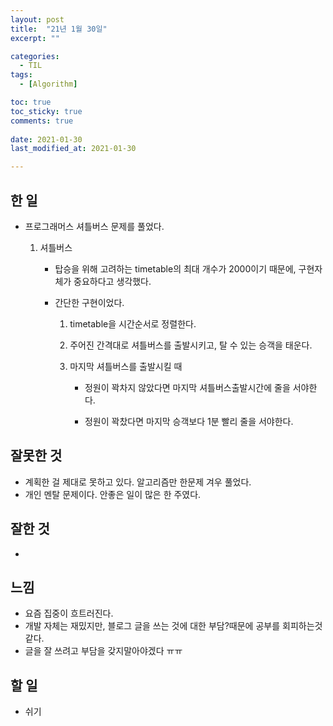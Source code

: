 ```yaml
---
layout: post
title:  "21년 1월 30일"
excerpt: ""

categories:
  - TIL
tags:
  - [Algorithm]

toc: true
toc_sticky: true
comments: true
 
date: 2021-01-30
last_modified_at: 2021-01-30

---
```


## 한 일

- 프로그래머스 셔틀버스 문제를 풀었다.

  1. 셔틀버스

     - 탑승을 위해 고려하는 timetable의 최대 개수가 2000이기 때문에, 구현자체가 중요하다고 생각했다.

     - 간단한 구현이었다.

       1. timetable을 시간순서로 정렬한다.

       2. 주어진 간격대로 셔틀버스를 출발시키고, 탈 수 있는 승객을 태운다.

       3. 마지막 셔틀버스를 출발시킬 때

          - 정원이 꽉차지 않았다면 마지막 셔틀버스출발시간에 줄을 서야한다.

          - 정원이 꽉찼다면 마지막 승객보다 1분 빨리 줄을 서야한다.

## 잘못한 것

- 계획한 걸 제대로 못하고 있다. 알고리즘만 한문제 겨우 풀었다.
- 개인 멘탈 문제이다. 안좋은 일이 많은 한 주였다.

## 잘한 것

- 

## 느낌

- 요즘 집중이 흐트러진다.
- 개발 자체는 재밌지만, 블로그 글을 쓰는 것에 대한 부담?때문에 공부를 회피하는것 같다.
- 글을 잘 쓰려고 부담을 갖지말아야겠다 ㅠㅠ

## 할 일

- 쉬기
